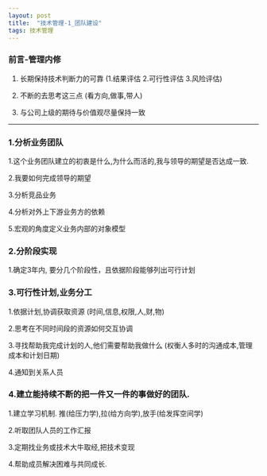 ```yaml
---
layout: post
title:  "技术管理-1_团队建设"
tags: 技术管理
---
```


### 前言-管理内修

   1. 长期保持技术判断力的可靠 (1.结果评估 2.可行性评估 3.风险评估)
   
   2. 不断的去思考这三点 (看方向,做事,带人)
   
   3. 与公司上级的期待与价值观尽量保持一致
        
---
        
### 1.分析业务团队  
    
   1.这个业务团队建立的初衷是什么,为什么而活的,我与领导的期望是否达成一致.
   
   2.我要如何完成领导的期望
   
   3.分析竞品业务
   
   4.分析对外上下游业务方的依赖
   
   5.宏观的角度定义业务内部的对象模型
    
### 2.分阶段实现

   1.确定3年内, 要分几个阶段性，且依据阶段能够列出可行计划
    
### 3.可行性计划,业务分工

   1.依据计划,协调获取资源 (时间,信息,权限,人,财,物)
   
   2.思考在不同时间段的资源如何交互协调
   
   3.寻找帮助我完成计划的人,他们需要帮助我做什么 (权衡人多时的沟通成本,管理成本和计划日期)
   
   4.通知到关系人员
    
### 4.建立能持续不断的把一件又一件的事做好的团队.

   1.建立学习机制. 推(给压力学),拉(给方向学),放手(给发挥空间学)
       
   2.听取团队人员的工作汇报
       
   3.定期找业务或技术大牛取经,把技术变现
       
   4.帮助成员解决困难与共同成长.
       
